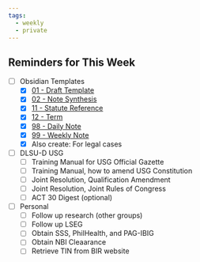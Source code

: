 ```yaml
---
tags:
  - weekly
  - private
---
```


## Reminders for This Week
- [ ] Obsidian Templates
	- [x] [01 - Draft Template](../../../../01%20-%20Draft%20Template.md)
	- [x] [02 - Note Synthesis](../../../../02%20-%20Note%20Synthesis.md)
	- [x] [11 - Statute Reference](../../../../11%20-%20Statute%20Reference.md)
	- [x] [12 - Term](../../../../12%20-%20Term.md)
	- [x] [98 - Daily Note](../../../../98%20-%20Daily%20Note.md)
	- [x] [99 - Weekly Note](../../../../99%20-%20Weekly%20Note.md)
	- [x] Also create: For legal cases
- [ ] DLSU-D USG
	- [ ] Training Manual for USG Official Gazette
	- [ ] Training Manual, how to amend USG Constitution
	- [ ] Joint Resolution, Qualification Amendment
	- [ ] Joint Resolution, Joint Rules of Congress
	- [ ] ACT 30 Digest (optional)
- [ ] Personal
	- [ ] Follow up research (other groups)
	- [ ] Follow up LSEG
	- [ ] Obtain SSS, PhilHealth, and PAG-IBIG
	- [ ] Obtain NBI Cleaarance
	- [ ] Retrieve TIN from BIR website